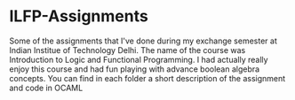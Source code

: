 # ILFP-Assignments
Some of the assignments that I've done  during my exchange semester at Indian Institue of Technology Delhi. 
The name of the course was Introduction to Logic and Functional Programming. I had actually really enjoy this course and had fun playing with advance boolean algebra concepts.
You can find in each folder a short description of the assignment and code in OCAML  
